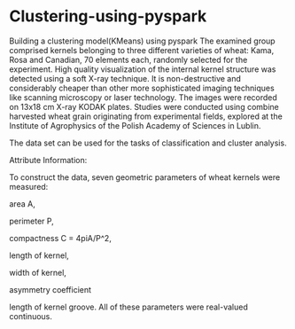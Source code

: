 # Clustering-using-pyspark
Building a clustering model(KMeans) using pyspark
The examined group comprised kernels belonging to three different varieties of wheat: Kama, Rosa and Canadian, 70 elements each, randomly selected for the experiment. High quality visualization of the internal kernel structure was detected using a soft X-ray technique. It is non-destructive and considerably cheaper than other more sophisticated imaging techniques like scanning microscopy or laser technology. The images were recorded on 13x18 cm X-ray KODAK plates. Studies were conducted using combine harvested wheat grain originating from experimental fields, explored at the Institute of Agrophysics of the Polish Academy of Sciences in Lublin.

The data set can be used for the tasks of classification and cluster analysis.

Attribute Information:

To construct the data, seven geometric parameters of wheat kernels were measured:

area A,

perimeter P,

compactness C = 4piA/P^2,

length of kernel,

width of kernel,

asymmetry coefficient

length of kernel groove. All of these parameters were real-valued continuous.
